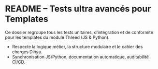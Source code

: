# README – Tests ultra avancés pour Templates

Ce dossier regroupe tous les tests unitaires, d’intégration et de conformité pour les templates du module Threed (JS & Python).

- Respecte la logique métier, la structure modulaire et le cahier des charges Dihya.
- Synchronisation JS/Python, documentation automatique, auditabilité CI/CD.
